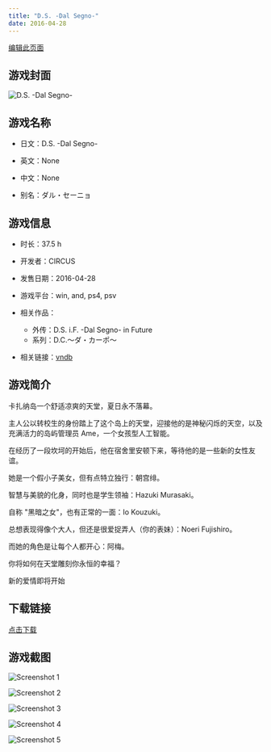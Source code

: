 ```yaml
---
title: "D.S. -Dal Segno-"
date: 2016-04-28
---
```

[编辑此页面](https://github.com/ACG-3/ADV3-source/blob/main/source/_posts/Dal%20Segno.md)

## 游戏封面

![D.S. -Dal Segno-](https%3A//pan.timero.xyz/onedrive/img_lib_001/Dal%20Segno_cover.avif)


## 游戏名称

- 日文：D.S. -Dal Segno-
- 英文：None
- 中文：None

- 别名：ダル・セーニョ


## 游戏信息

- 时长：37.5 h
- 开发者：CIRCUS
- 发售日期：2016-04-28
- 游戏平台：win, and, ps4, psv
- 相关作品：
   - 外传：D.S. i.F. -Dal Segno- in Future
   - 系列：D.C.～ダ・カーポ～

- 相关链接：[vndb](https://vndb.org/v17742)


## 游戏简介

卡扎纳岛一个舒适凉爽的天堂，夏日永不落幕。

主人公以转校生的身份踏上了这个岛上的天堂，迎接他的是神秘闪烁的天空，以及充满活力的岛屿管理员 Ame，一个女孩型人工智能。

在经历了一段坎坷的开始后，他在宿舍里安顿下来，等待他的是一些新的女性友谊。

她是一个假小子美女，但有点特立独行：朝宫绯。

智慧与美貌的化身，同时也是学生领袖：Hazuki Murasaki。

自称 "黑暗之女"，也有正常的一面：Io Kouzuki。

总想表现得像个大人，但还是很爱捉弄人（你的表妹）：Noeri Fujishiro。

而她的角色是让每个人都开心：阿梅。

你将如何在天堂雕刻你永恒的幸福？

新的爱情即将开始




## 下载链接

[点击下载](https://pan.timero.xyz/onedrive/adv_lib_001/Dal%20Segno)


## 游戏截图


![Screenshot 1](https%3A//pan.timero.xyz/onedrive/img_lib_001/Dal%20Segno_Screenshot_1.avif)

![Screenshot 2](https%3A//pan.timero.xyz/onedrive/img_lib_001/Dal%20Segno_Screenshot_2.avif)

![Screenshot 3](https%3A//pan.timero.xyz/onedrive/img_lib_001/Dal%20Segno_Screenshot_3.avif)

![Screenshot 4](https%3A//pan.timero.xyz/onedrive/img_lib_001/Dal%20Segno_Screenshot_4.avif)

![Screenshot 5](https%3A//pan.timero.xyz/onedrive/img_lib_001/Dal%20Segno_Screenshot_5.avif)

